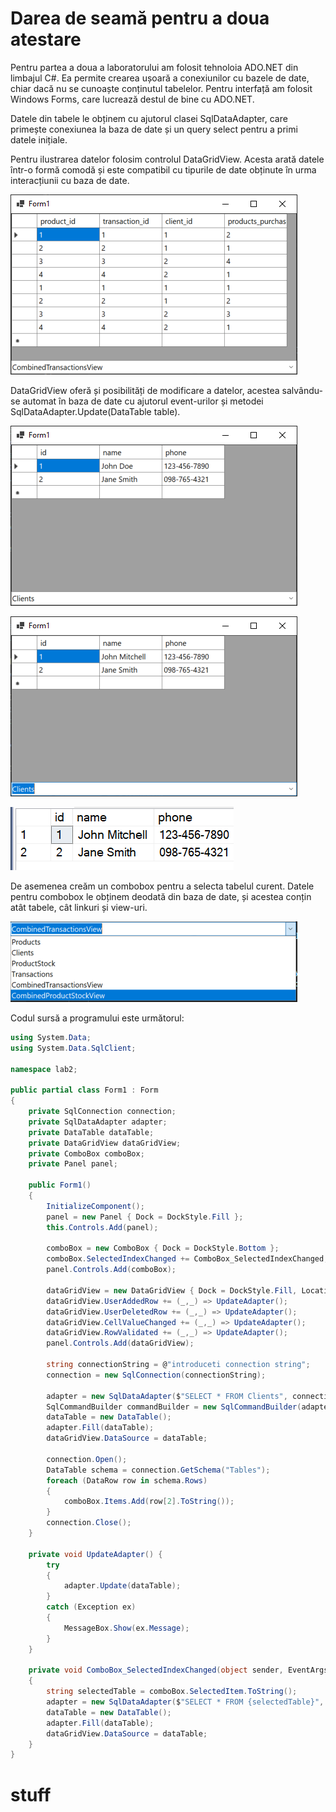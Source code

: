 # Darea de seamă pentru a doua atestare

Pentru partea a doua a laboratorului am folosit tehnoloia ADO.NET din limbajul C#. Ea permite crearea ușoară a conexiunilor cu bazele de date, chiar dacă nu se cunoaște conținutul tabelelor. Pentru interfață am folosit Windows Forms, care lucrează destul de bine cu ADO.NET.

Datele din tabele le obținem cu ajutorul clasei SqlDataAdapter, care primește conexiunea la baza de date și un query select pentru a primi datele inițiale.

Pentru ilustrarea datelor folosim controlul DataGridView. Acesta arată datele într-o formă comodă și este compatibil cu tipurile de date obținute în urma interacțiunii cu baza de date.

![](1.png)

DataGridView oferă și posibilități de modificare a datelor, acestea salvându-se automat în baza de date cu ajutorul event-urilor și metodei SqlDataAdapter.Update(DataTable table).

![](3.png)

![](4.png)

![](5.png)

De asemenea creăm un combobox pentru a selecta tabelul curent. Datele pentru combobox le obținem deodată din baza de date, și acestea conțin atât tabele, cât linkuri și view-uri.

![](2.png)

Codul sursă a programului este următorul:

```csharp
using System.Data;
using System.Data.SqlClient;

namespace lab2;

public partial class Form1 : Form
{
    private SqlConnection connection;
    private SqlDataAdapter adapter;
    private DataTable dataTable;
    private DataGridView dataGridView;
    private ComboBox comboBox;
    private Panel panel;

    public Form1()
    {
        InitializeComponent();
        panel = new Panel { Dock = DockStyle.Fill };
        this.Controls.Add(panel);

        comboBox = new ComboBox { Dock = DockStyle.Bottom };
        comboBox.SelectedIndexChanged += ComboBox_SelectedIndexChanged;
        panel.Controls.Add(comboBox);

        dataGridView = new DataGridView { Dock = DockStyle.Fill, Location = new Point(10, 40), AllowUserToAddRows = true, AllowUserToDeleteRows = true };
        dataGridView.UserAddedRow += (_,_) => UpdateAdapter();
        dataGridView.UserDeletedRow += (_,_) => UpdateAdapter();
        dataGridView.CellValueChanged += (_,_) => UpdateAdapter();
        dataGridView.RowValidated += (_,_) => UpdateAdapter();
        panel.Controls.Add(dataGridView);

        string connectionString = @"introduceti connection string";
        connection = new SqlConnection(connectionString);

        adapter = new SqlDataAdapter($"SELECT * FROM Clients", connection);
        SqlCommandBuilder commandBuilder = new SqlCommandBuilder(adapter);
        dataTable = new DataTable();
        adapter.Fill(dataTable);
        dataGridView.DataSource = dataTable;

        connection.Open();
        DataTable schema = connection.GetSchema("Tables");
        foreach (DataRow row in schema.Rows)
        {
            comboBox.Items.Add(row[2].ToString());
        }
        connection.Close();
    }

    private void UpdateAdapter() {
        try
        {
            adapter.Update(dataTable);
        }
        catch (Exception ex)
        {
            MessageBox.Show(ex.Message);
        }
    }

    private void ComboBox_SelectedIndexChanged(object sender, EventArgs e)
    {
        string selectedTable = comboBox.SelectedItem.ToString();
        adapter = new SqlDataAdapter($"SELECT * FROM {selectedTable}", connection);
        dataTable = new DataTable();
        adapter.Fill(dataTable);
        dataGridView.DataSource = dataTable;
    }
}
```

# stuff